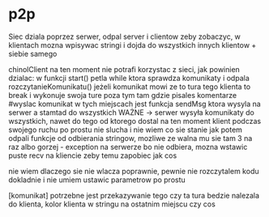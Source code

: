 # p2p

Siec dziala poprzez serwer,
odpal server i clientow zeby zobaczyc,
w klientach mozna wpisywac stringi i dojda do wszystkich innych klientow + siebie samego

chinolClient na ten moment nie potrafi korzystac z sieci, 
jak powinien dzialac:
  w funkcji start() petla while ktora sprawdza komunikaty i odpala rozczytanieKomunikatu()
    jeżeli komunikat mowi ze to tura tego klienta to break i wykonuje swoja ture
  poza tym tam gdzie pisales komentarze #wyslac komunikat w tych miejscach jest funkcja sendMsg ktora 
    wysyla na serwer a stamtad do wszystkich
    WAŻNE -> serwer wysyła komunikaty do wszystkich, nawet do tego od ktorego dostal
      na ten moment klient podczas swojego ruchu po prostu nie slucha
        i nie wiem co sie stanie jak potem odpali funkcje od odbierania stringow, mozliwe ze walna mu sie tam 3 na raz albo
          gorzej - exception na serwerze bo nie odbiera, mozna wstawic puste recv na kliencie zeby temu zapobiec jak cos
    
    
nie wiem dlaczego sie nie wlacza poprawnie, 
pewnie nie rozczytalem kodu dokladnie i nie umiem ustawic parametrow po prostu

[komunikat]
potrzebne jest przekazywanie tego czy ta tura bedzie nalezala do klienta, 
kolor klienta w stringu na ostatnim miejscu czy cos

